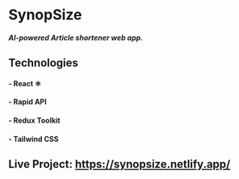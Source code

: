 # SynopSize
#### ***AI-powered Article shortener web app.***


## **Technologies**
  #### - React :atom_symbol:
  #### - Rapid API
  #### - Redux Toolkit
  #### - Tailwind CSS

## Live Project: https://synopsize.netlify.app/

